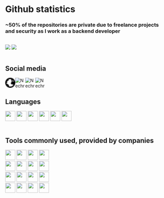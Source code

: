 # Github statistics
### ~50% of the repositories are private due to freelance projects and security as I work as a backend developer

<br />

<img align="top" src="https://github-readme-stats.vercel.app/api/top-langs/?username=Nechrito&private=true&show_icons=true&theme=dracula" />
<img align="top" src="https://github-readme-stats.vercel.app/api?username=Nechrito&count_private=true&show_icons=true&theme=dracula" />

<br />
<br />

## Social media

[<img height="32" width="32" align="left" alt="nechrito.org" src="https://raw.githubusercontent.com/iconic/open-iconic/master/svg/globe.svg" />][website]
[<img height="32" width="32" align="left" alt="Nechrito | Twitter" src="https://cdn.jsdelivr.net/npm/simple-icons@v3/icons/twitter.svg" />][twitter]
[<img height="32" width="32" align="left" alt="Nechrito | LinkedIn" src="https://cdn.jsdelivr.net/npm/simple-icons@v3/icons/linkedin.svg" />][linkedin]
[<img height="32" width="32" align="left" alt="Nechrito | Instagram" src="https://cdn.jsdelivr.net/npm/simple-icons@v3/icons/instagram.svg" />][instagram]

<br />
<br />

## Languages

<img height="32" width="32" src="https://unpkg.com/simple-icons@v5/icons/csharp.svg" />
<img height="32" width="32" src="https://unpkg.com/simple-icons@v5/icons/cplusplus.svg" />
<img height="32" width="32" src="https://unpkg.com/simple-icons@v5/icons/python.svg" />
<img height="32" width="32" src="https://unpkg.com/simple-icons@v5/icons/lua.svg" />
<img height="32" width="32" src="https://unpkg.com/simple-icons@v5/icons/java.svg" />
<img height="32" width="32" src="https://unpkg.com/simple-icons@v5/icons/swift.svg" />

<br />
<br />

## Tools commonly used, provided by companies

<img height="32" width="32" src="https://unpkg.com/simple-icons@v5/icons/github.svg" />
<img height="32" width="32" src="https://unpkg.com/simple-icons@v5/icons/git.svg" />
<img height="32" width="32" src="https://unpkg.com/simple-icons@v5/icons/cmake.svg" />
<img height="32" width="32" src="https://unpkg.com/simple-icons@v5/icons/dotnet.svg" />
<br />
<img height="32" width="32" src="https://unpkg.com/simple-icons@v5/icons/azuredevops.svg" />
<img height="32" width="32" src="https://unpkg.com/simple-icons@v5/icons/azurepipelines.svg" />
<img height="32" width="32" src="https://unpkg.com/simple-icons@v5/icons/microsoftazure.svg" />
<img height="32" width="32" src="https://unpkg.com/simple-icons@v5/icons/npm.svg" />
<br />
<img height="32" width="32" src="https://unpkg.com/simple-icons@v5/icons/unity.svg" />
<img height="32" width="32" src="https://unpkg.com/simple-icons@v5/icons/unrealengine.svg" />
<img height="32" width="32" src="https://unpkg.com/simple-icons@v5/icons/mysql.svg" />
<img height="32" width="32" src="https://unpkg.com/simple-icons@v5/icons/opengl.svg" />
<br />
<img height="32" width="32" src="https://unpkg.com/simple-icons@v5/icons/vulkan.svg" />
<img height="32" width="32" src="https://unpkg.com/simple-icons@v5/icons/ios.svg" />
<img height="32" width="32" src="https://unpkg.com/simple-icons@v5/icons/androidstudio.svg" />
<img height="32" width="32" src="https://unpkg.com/simple-icons@v5/icons/oculus.svg" />

[website]: http://nechrito.org/
[twitter]: https://twitter.com/N3chrito
[instagram]: https://instagram.com/Hobbygroggare
[linkedin]: https://www.linkedin.com/in/philip-lindh-599707199/